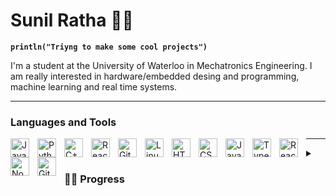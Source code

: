 # Sunil Ratha 🚵‍♀️
**`println("Triyng to make some cool projects")`**

I'm a student at the University of Waterloo in Mechatronics Engineering. I am really interested in hardware/embedded desing and programming, machine learning and real time systems. 

---

### Languages and Tools 

<img align="left" alt="Java" width="30px" style="padding-right:10px;" src="https://cdn.jsdelivr.net/gh/devicons/devicon/icons/java/java-original.svg"/>
<img align="left" alt="Python" width="30px" style="padding-right:10px;" src="https://cdn.jsdelivr.net/gh/devicons/devicon/icons/python/python-plain.svg" />
<img align="left" alt="C++" width="30px" style="padding-right:10px;" src="https://cdn.jsdelivr.net/gh/devicons/devicon/icons/cplusplus/cplusplus-line.svg" />

<img align="left" alt="React" width="30px" style="padding-right:10px;" src="https://cdn.jsdelivr.net/gh/devicons/devicon/icons/react/react-original.svg" />
<img align="left" alt="Git" width="30px" style="padding-right:10px;" src="https://cdn.jsdelivr.net/gh/devicons/devicon/icons/git/git-original.svg" />
<img align="left" alt="Linux" width="30px" style="padding-right:10px;" src="https://cdn.jsdelivr.net/gh/devicons/devicon/icons/linux/linux-original.svg" />
<img align="left" alt="HTML" width="30px" style="padding-right:10px;" src="https://cdn.jsdelivr.net/gh/devicons/devicon/icons/html5/html5-plain.svg" />
<img align="left" alt="CSS" width="30px" style="padding-right:10px;" src="https://cdn.jsdelivr.net/gh/devicons/devicon/icons/css3/css3-plain.svg" />
<img align="left" alt="JavaScript" width="30px" style="padding-right:10px;" src="https://cdn.jsdelivr.net/gh/devicons/devicon/icons/javascript/javascript-plain.svg" />
<img align="left" alt="TypeScript" width="30px" style="padding-right:10px;" src="https://cdn.jsdelivr.net/gh/devicons/devicon/icons/typescript/typescript-plain.svg" />
<img align="left" alt="React" width="30px" style="padding-right:10px;" src="https://cdn.jsdelivr.net/gh/devicons/devicon/icons/react/react-original.svg" />
<img align="left" alt="NodeJS" width="30px" style="padding-right:10px;" src="https://cdn.jsdelivr.net/gh/devicons/devicon/icons/nodejs/nodejs-original.svg" />
<img align="left" alt="GitHub" width="30px" style="padding-right:10px;" src="https://cdn.jsdelivr.net/gh/devicons/devicon/icons/github/github-original.svg" />

---

<details>
 <summary><h3>👨‍💻 Progress</h3></summary>
I started coding in high school. I had some cool teachers that gave me the freedom to be creative in assignments and let me explore. In high school I started with visual basics, making some GUI apps like a space invaders game. The space invaders game was a super fun project which I did not think someone with my knowledge at the time could make. In the following year, I took two courses with java, one functional programming and the next object-oriented programming. In these two courses, I was able to get a much deeper understanding of programming with the core fundamentals and then data structures and algorithms (Stacks, Queues, Linked lists and trees). In these two classes, I made a room occupancy counter and then a face detection program (the repo exists here). Although I loved programming after high school I decided to pursue a biomedical science degree but, after completing two years I wanted to go back and take engineering in a field where I could access software, hardware and mechanical. So I decided to pursue my passion in tech and transfer to the University of Waterloo Mechatronics Engineering program. Now, I want to apply what I learned about machine learning to projects.
